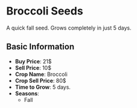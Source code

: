 # Broccoli Seeds

A quick fall seed. Grows completely in just 5 days.

## Basic Information

- **Buy Price**: 21$
- **Sell Price**: 10$
- **Crop Name**: Broccoli
- **Crop Sell Price**: 80$
- **Time to Grow**: 5 days.
- **Seasons**:
  - Fall